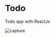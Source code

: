 # Todo
Todo app with ReactJs

![capture](https://user-images.githubusercontent.com/35029415/50050307-05882a80-011d-11e9-93d3-c2e36d71412e.JPG)
